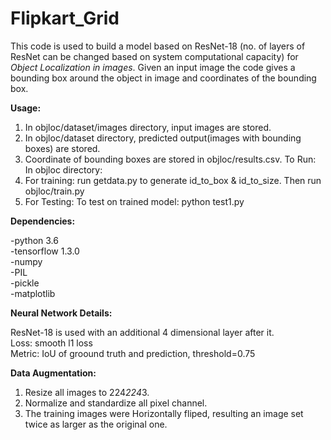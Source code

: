 # Flipkart_Grid

This code is used to build a model based on ResNet-18 (no. of layers of ResNet can be changed based on system computational capacity) for *Object Localization in images*. Given an input image the code gives a bounding box around the object in image and coordinates of the bounding box. 

**Usage:**
1. In objloc/dataset/images directory, input images are stored.
2. In objloc/dataset directory, predicted output(images with bounding boxes) are stored.
3. Coordinate of bounding boxes are stored in objloc/results.csv.
To Run:
In objloc directory:
1. For training: run getdata.py to generate id_to_box & id_to_size. Then run objloc/train.py
2. For Testing: To test on trained model: python test1.py

**Dependencies:**

-python 3.6  
-tensorflow 1.3.0  
-numpy  
-PIL  
-pickle  
-matplotlib

**Neural Network Details:**

ResNet-18 is used with an additional 4 dimensional layer after it.  
Loss: smooth l1 loss  
Metric: IoU of groound truth and prediction, threshold=0.75

**Data Augmentation:**
1. Resize all images to 224*224*3.
2. Normalize and standardize all pixel channel.
3. The training images were Horizontally fliped, resulting an image set twice as larger as the original one.








